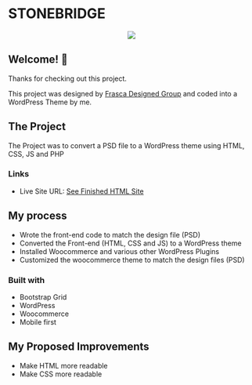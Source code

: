 # STONEBRIDGE

<p align="center">
  <img 
    src="https://user-images.githubusercontent.com/56215582/163210451-f13f7637-1595-44da-8e29-efe656c56f5c.png"
  >
</p>

## Welcome! 👋

Thanks for checking out this project.

This project was designed by [Frasca Designed Group](http://frascadesigngroup.com/) and coded into a WordPress Theme by me.



## The Project

The Project was to convert a PSD file to a WordPress theme using HTML, CSS, JS and PHP



### Links

- Live Site URL: [See Finished HTML Site](https://mos-zaid.github.io/fidget-funatics/)




## My process

- Wrote the front-end code to match the design file (PSD)
- Converted the Front-end (HTML, CSS and JS) to a WordPress theme
- Installed Woocommerce and various other WordPress Plugins
- Customized the woocommerce theme to match the design files (PSD)

### Built with

- Bootstrap Grid
- WordPress
- Woocommerce
- Mobile first



## My Proposed Improvements
- Make HTML more readable
- Make CSS more readable
